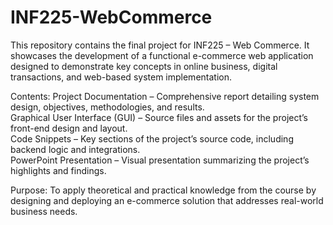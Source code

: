 # INF225-WebCommerce
This repository contains the final project for INF225 – Web Commerce. It showcases the development of a functional e-commerce web application designed to demonstrate key concepts in online business, digital transactions, and web-based system implementation.

Contents:
Project Documentation – Comprehensive report detailing system design, objectives, methodologies, and results. <br>
Graphical User Interface (GUI) – Source files and assets for the project’s front-end design and layout. <br>
Code Snippets – Key sections of the project’s source code, including backend logic and integrations. <br>
PowerPoint Presentation – Visual presentation summarizing the project’s highlights and findings. <br>

Purpose:
To apply theoretical and practical knowledge from the course by designing and deploying an e-commerce solution that addresses real-world business needs.
